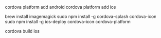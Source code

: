 cordova platform add android
cordova platform add ios

brew install imagemagick
sudo npm install -g cordova-splash cordova-icon
sudo npm install -g ios-deploy
cordova-icon
cordova-platform

cordova build ios